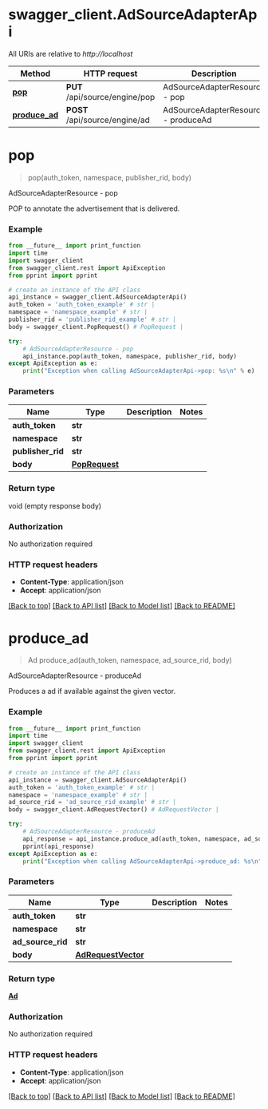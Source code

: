 # swagger_client.AdSourceAdapterApi

All URIs are relative to *http://localhost*

Method | HTTP request | Description
------------- | ------------- | -------------
[**pop**](AdSourceAdapterApi.md#pop) | **PUT** /api/source/engine/pop | AdSourceAdapterResource - pop
[**produce_ad**](AdSourceAdapterApi.md#produce_ad) | **POST** /api/source/engine/ad | AdSourceAdapterResource - produceAd


# **pop**
> pop(auth_token, namespace, publisher_rid, body)

AdSourceAdapterResource - pop

POP to annotate the advertisement that is delivered.

### Example
```python
from __future__ import print_function
import time
import swagger_client
from swagger_client.rest import ApiException
from pprint import pprint

# create an instance of the API class
api_instance = swagger_client.AdSourceAdapterApi()
auth_token = 'auth_token_example' # str | 
namespace = 'namespace_example' # str | 
publisher_rid = 'publisher_rid_example' # str | 
body = swagger_client.PopRequest() # PopRequest | 

try:
    # AdSourceAdapterResource - pop
    api_instance.pop(auth_token, namespace, publisher_rid, body)
except ApiException as e:
    print("Exception when calling AdSourceAdapterApi->pop: %s\n" % e)
```

### Parameters

Name | Type | Description  | Notes
------------- | ------------- | ------------- | -------------
 **auth_token** | **str**|  | 
 **namespace** | **str**|  | 
 **publisher_rid** | **str**|  | 
 **body** | [**PopRequest**](PopRequest.md)|  | 

### Return type

void (empty response body)

### Authorization

No authorization required

### HTTP request headers

 - **Content-Type**: application/json
 - **Accept**: application/json

[[Back to top]](#) [[Back to API list]](../README.md#documentation-for-api-endpoints) [[Back to Model list]](../README.md#documentation-for-models) [[Back to README]](../README.md)

# **produce_ad**
> Ad produce_ad(auth_token, namespace, ad_source_rid, body)

AdSourceAdapterResource - produceAd

Produces a ad if available against the given vector.

### Example
```python
from __future__ import print_function
import time
import swagger_client
from swagger_client.rest import ApiException
from pprint import pprint

# create an instance of the API class
api_instance = swagger_client.AdSourceAdapterApi()
auth_token = 'auth_token_example' # str | 
namespace = 'namespace_example' # str | 
ad_source_rid = 'ad_source_rid_example' # str | 
body = swagger_client.AdRequestVector() # AdRequestVector | 

try:
    # AdSourceAdapterResource - produceAd
    api_response = api_instance.produce_ad(auth_token, namespace, ad_source_rid, body)
    pprint(api_response)
except ApiException as e:
    print("Exception when calling AdSourceAdapterApi->produce_ad: %s\n" % e)
```

### Parameters

Name | Type | Description  | Notes
------------- | ------------- | ------------- | -------------
 **auth_token** | **str**|  | 
 **namespace** | **str**|  | 
 **ad_source_rid** | **str**|  | 
 **body** | [**AdRequestVector**](AdRequestVector.md)|  | 

### Return type

[**Ad**](Ad.md)

### Authorization

No authorization required

### HTTP request headers

 - **Content-Type**: application/json
 - **Accept**: application/json

[[Back to top]](#) [[Back to API list]](../README.md#documentation-for-api-endpoints) [[Back to Model list]](../README.md#documentation-for-models) [[Back to README]](../README.md)

